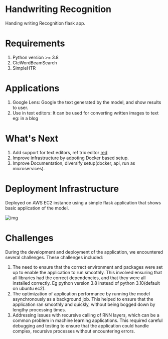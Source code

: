# Handwriting Recognition

Handing writing Recognition flask app.

# Requirements

1. Python version >= 3.8
2. CtcWordBeamSearch
3. SimpleHTR 

# Applications

1. Google Lens: Google the text generated by the model, and show results to user.
2. Use in text editors: It can be used for converting written images to text eg: in a blog


# What's Next

1. Add support for text editors, ref trix editor [red](https://trix-editor.org/)
2. Improve infrastructure by adpoting Docker based setup.
3. Improve Documentation, diversify setup(docker, api, run as microservices).


# Deployment Infrastructure

Deployed on AWS EC2 instance using a simple flask application that shows basic application of the model.

![img](https://user-images.githubusercontent.com/85568177/231553039-bf41759a-b902-4864-a806-81fd36577c1c.jpg)

# Challenges

During the development and deployment of the application, we encountered several challenges. These challenges included:

1. The need to ensure that the correct environment and packages were set up to enable the application to run smoothly. This involved ensuring that all libraries had the correct dependencies, and that they were all installed correctly. Eg python version 3.8 instead of python 3.10(default on ubuntu ec2).
2. The optimization of application performance by running the model asynchronously as a background job. This helped to ensure that the application ran smoothly and quickly, without being bogged down by lengthy processing times.
3. Addressing issues with recursive calling of RNN layers, which can be a common problem in machine learning applications. This required careful debugging and testing to ensure that the application could handle complex, recursive processes without encountering errors.



